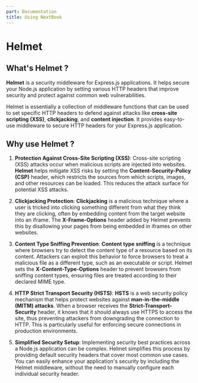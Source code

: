 ```yaml
---
part: Documentation
title: Using NextBook
---
```


# Helmet

## What's Helmet ?

**Helmet** is a security middleware for Express.js applications. It helps secure your Node.js application by setting various HTTP headers that improve security and protect against common web vulnerabilities.

Helmet is essentially a collection of middleware functions that can be used to set specific HTTP headers to defend against attacks like **cross-site scripting (XSS)**, **clickjacking**, and **content injection**. It provides easy-to-use middleware to secure HTTP headers for your Express.js application.

## Why use Helmet ?

1.   **Protection Against Cross-Site Scripting (XSS)**: Cross-site scripting (XSS) attacks occur when malicious scripts are injected into websites. **Helmet** helps mitigate XSS risks by setting the **Content-Security-Policy (CSP)** header, which restricts the sources from which scripts, images, and other resources can be loaded. This reduces the attack surface for potential XSS attacks.
    
2.   **Clickjacking Protection**: **Clickjacking** is a malicious technique where a user is tricked into clicking something different from what they think they are clicking, often by embedding content from the target website into an iframe. The **X-Frame-Options** header added by Helmet prevents this by disallowing your pages from being embedded in iframes on other websites.
    
3.   **Content Type Sniffing Prevention**: **Content type sniffing** is a technique where browsers try to detect the content type of a resource based on its content. Attackers can exploit this behavior to force browsers to treat a malicious file as a different type, such as an executable or script. Helmet sets the **X-Content-Type-Options** header to prevent browsers from sniffing content types, ensuring files are treated according to their declared MIME type.
    
4.   **HTTP Strict Transport Security (HSTS)**: **HSTS** is a web security policy mechanism that helps protect websites against **man-in-the-middle (MITM) attacks**. When a browser receives the **Strict-Transport-Security** header, it knows that it should always use HTTPS to access the site, thus preventing attackers from downgrading the connection to HTTP. This is particularly useful for enforcing secure connections in production environments.

5. **Simplified Security Setup**: Implementing security best practices across a Node.js application can be complex. Helmet simplifies this process by providing default security headers that cover most common use cases. You can easily enhance your application's security by including the Helmet middleware, without the need to manually configure each individual security header.